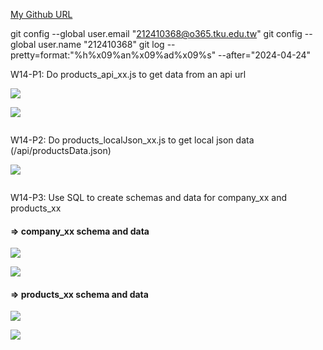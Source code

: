 [My Github URL](https://github.com/github212410368/1122-js-demo-212410368.git)

git config --global user.email "212410368@o365.tku.edu.tw"
git config --global user.name "212410368"
git log --pretty=format:"%h%x09%an%x09%ad%x09%s" --after="2024-04-24"

W14-P1: Do products_api_xx.js to get data from an api url

![](w14-p1-1.png)

![](w14-p1-2.png)

```

```

W14-P2: Do products_localJson_xx.js to get local json data (/api/productsData.json)

![](w14-p2.png)

```

```

W14-P3: Use SQL to create schemas and data for company_xx and products_xx

#### => company_xx schema and data

![](w14-p3-1.png)

![](w14-p3-2.png)

#### => products_xx schema and data

![](w14-p3-3.png)

![](w14-p3-4.png)

```

```
